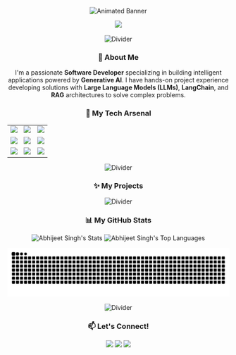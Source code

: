 <p align="center">
  <img src="https://github.com/abhx69/abhx69/raw/main/assets/banner.gif" alt="Animated Banner">
</p>

<div align="center">
  <img src="https://readme-typing-svg.herokuapp.com?font=Fira+Code&size=25&duration=4000&pause=1000&color=9745F5&center=true&vCenter=true&width=700&lines=Hey%2C+I'm+Abhijeet+Singh+%E2%9C%A8;Software+Developer+%7C+GenAI+Practitioner;Building+intelligent+AI-powered+solutions" />
</div>

<p align="center">
  <img src="https://github.com/abhx69/abhx69/raw/main/assets/divider.gif" alt="Divider">
</p>

### <p align="center">👋 About Me</p>

<p align="center">
  I'm a passionate <b>Software Developer</b> specializing in building intelligent applications powered by <b>Generative AI</b>. I have hands-on project experience developing solutions with <b>Large Language Models (LLMs)</b>, <b>LangChain</b>, and <b>RAG</b> architectures to solve complex problems.
</p>

### <p align="center">🚀 My Tech Arsenal</p>

<div align="center">
  <table width="100%">
    <tr align="center">
      <td width="33%">
        <img src="https://img.shields.io/badge/Generative_AI-F7216B?style=for-the-badge" />
      </td>
      <td width="33%">
        <img src="https://img.shields.io/badge/LLMs-1F51FF?style=for-the-badge" />
      </td>
      <td width="33%">
        <img src="https://img.shields.io/badge/RAG-9745F5?style=for-the-badge" />
      </td>
    </tr>
    <tr align="center">
      <td>
        <img src="https://img.shields.io/badge/Python-3776AB?style=for-the-badge&logo=python&logoColor=white" />
      </td>
      <td>
        <img src="https://img.shields.io/badge/LangChain-8A2BE2?style=for-the-badge&logo=python&logoColor=white" />
      </td>
      <td>
        <img src="https://img.shields.io/badge/MySQL-4479A1?style=for-the-badge&logo=mysql&logoColor=white" />
      </td>
    </tr>
     <tr align="center">
      <td>
        <img src="https://img.shields.io/badge/HTML5-E34F26?style=for-the-badge&logo=html5&logoColor=white" />
      </td>
      <td>
        <img src="https://img.shields.io/badge/CSS3-1572B6?style=for-the-badge&logo=css3&logoColor=white" />
      </td>
      <td>
        <img src="https://img.shields.io/badge/JavaScript-F7DF1E?style=for-the-badge&logo=javascript&logoColor=black" />
      </td>
    </tr>
  </table>
</div>

<p align="center">
  <img src="https://github.com/abhx69/abhx69/raw/main/assets/divider.gif" alt="Divider">
</p>

### <p align="center">✨ My Projects</p>
<p align="center">
  <img src="https://github.com/abhx69/abhx69/raw/main/assets/divider.gif" alt="Divider">
</p>

### <p align="center">📊 My GitHub Stats</p>

<p align="center">
  <img width="48%" src="https://github-readme-stats.vercel.app/api?username=abhx69&show_icons=true&theme=synthwave&hide_border=true&include_all_commits=true&count_private=true" alt="Abhijeet Singh's Stats" />
  <img width="48%" src="https://github-readme-stats.vercel.app/api/top-langs/?username=abhx69&layout=compact&theme=synthwave&hide_border=true" alt="Abhijeet Singh's Top Languages" />
</p>

<p align="center">
  <img src="https://github.com/abhx69/abhx69/raw/output/github-contribution-grid-snake.svg" alt="Snake animation of my contributions" />
</p>

<p align="center">
  <img src="https://github.com/abhx69/abhx69/raw/main/assets/divider.gif" alt="Divider">
</p>

### <p align="center">📫 Let's Connect!</p>

<p align="center">
  <a href="https://www.linkedin.com/in/YOUR_LINKEDIN_USERNAME" target="_blank"><img src="https://img.shields.io/badge/LinkedIn-0A66C2?style=for-the-badge&logo=linkedin&logoColor=white" /></a>
  <a href="mailto:YOUREMAIL@example.com" target="_blank"><img src="https://img.shields.io/badge/Email-EA4335?style=for-the-badge&logo=gmail&logoColor=white" /></a>
  <a href="https://twitter.com/YOUR_TWITTER_HANDLE" target="_blank"><img src="https://img.shields.io/badge/Twitter-1DA1F2?style=for-the-badge&logo=twitter&logoColor=white" /></a>
</p>

